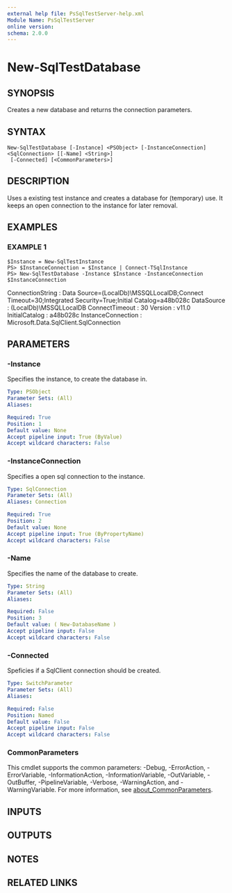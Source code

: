 ```yaml
---
external help file: PsSqlTestServer-help.xml
Module Name: PsSqlTestServer
online version:
schema: 2.0.0
---
```


# New-SqlTestDatabase

## SYNOPSIS
Creates a new database and returns the connection parameters.

## SYNTAX

```
New-SqlTestDatabase [-Instance] <PSObject> [-InstanceConnection] <SqlConnection> [[-Name] <String>]
 [-Connected] [<CommonParameters>]
```

## DESCRIPTION
Uses a existing test instance and creates a database for (temporary) use.
It keeps an open connection to the instance for later removal.

## EXAMPLES

### EXAMPLE 1
```
$Instance = New-SqlTestInstance
PS> $InstanceConnection = $Instance | Connect-TSqlInstance
PS> New-SqlTestDatabase -Instance $Instance -InstanceConnection $InstanceConnection
```

ConnectionString   : Data Source=(LocalDb)\MSSQLLocalDB;Connect Timeout=30;Integrated Security=True;Initial Catalog=a48b028c
DataSource         : (LocalDb)\MSSQLLocalDB
ConnectTimeout     : 30
Version            : v11.0
InitialCatalog     : a48b028c
InstanceConnection : Microsoft.Data.SqlClient.SqlConnection

## PARAMETERS

### -Instance
Specifies the instance, to create the database in.

```yaml
Type: PSObject
Parameter Sets: (All)
Aliases:

Required: True
Position: 1
Default value: None
Accept pipeline input: True (ByValue)
Accept wildcard characters: False
```

### -InstanceConnection
Specifies a open sql connection to the instance.

```yaml
Type: SqlConnection
Parameter Sets: (All)
Aliases: Connection

Required: True
Position: 2
Default value: None
Accept pipeline input: True (ByPropertyName)
Accept wildcard characters: False
```

### -Name
Specifies the name of the database to create.

```yaml
Type: String
Parameter Sets: (All)
Aliases:

Required: False
Position: 3
Default value: ( New-DatabaseName )
Accept pipeline input: False
Accept wildcard characters: False
```

### -Connected
Speficies if a SqlClient connection should be created.

```yaml
Type: SwitchParameter
Parameter Sets: (All)
Aliases:

Required: False
Position: Named
Default value: False
Accept pipeline input: False
Accept wildcard characters: False
```

### CommonParameters
This cmdlet supports the common parameters: -Debug, -ErrorAction, -ErrorVariable, -InformationAction, -InformationVariable, -OutVariable, -OutBuffer, -PipelineVariable, -Verbose, -WarningAction, and -WarningVariable. For more information, see [about_CommonParameters](http://go.microsoft.com/fwlink/?LinkID=113216).

## INPUTS

## OUTPUTS

## NOTES

## RELATED LINKS
